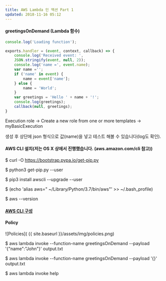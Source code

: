 ```yaml
---
title: AWS Lambda 인 액션 Part 1
updated: 2018-11-16 05:12
---
```


#### greetingsOnDemand (Lambda 함수)
```javascript
console.log('Loading function');

exports.handler = (event, context, callback) => {
    console.log('Received event: ',
    JSON.stringify(event, null, 2));
    console.log('name =', event.name);
    var name ='';
    if ('name' in event) {
        name = event['name'];
    } else {
        name = 'World';
    }
    var greetings = 'Hello ' + name + '!';
    console.log(greetings);
    callback(null, greetings);
}
```

Execution role -> Create a new role from one or more templates -> myBasicExecution

생성 후 상단에 json 형식으로 값(name)을 넣고 테스트 해볼 수 있습니다(log도 확인).

#### AWS CLI 설치(저는 OS X 상에서 진행했습니다. (aws.amazon.com/cli 참고))

$ curl -O https://bootstrap.pypa.io/get-pip.py

$ python3 get-pip.py --user

$ pip3 install awscli --upgrade --user

$ (echo 'alias aws=" ~/Library/Python/3.7/bin/aws"' >> ~/.bash_profile)

$ aws --version

#### [AWS CLI 구성](https://docs.aws.amazon.com/ko_kr/cli/latest/userguide/cli-chap-getting-started.html?shortFooter=true)


#### Policy
![Policies]( {{ site.baseurl }}/assets/img/policies.png)

$ aws lambda invoke --function-name greetingsOnDemand --payload '{"name":"John"}' output.txt

$ aws lambda invoke --function-name greetingsOnDemand --payload '{}' output.txt

$ aws lambda invoke help

